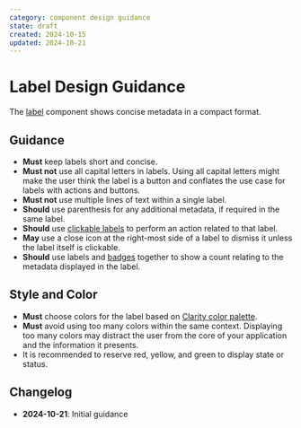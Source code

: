 ```yaml
---
category: component design guidance
state: draft
created: 2024-10-15
updated: 2024-10-21
---
```


# Label Design Guidance

The [label](https://clarity.design/documentation/label) component shows concise metadata in a compact format.

## Guidance

- **Must** keep labels short and concise.
- **Must not** use all capital letters in labels. Using all capital letters might make the user think the label is a button and conflates the use case for labels with actions and buttons.
- **Must not** use multiple lines of text within a single label.
- **Should** use parenthesis for any additional metadata, if required in the same label.
- **Should** use [clickable labels](https://clarity.design/documentation/label#clicking-labels) to perform an action related to that label.
- **May** use a close icon at the right-most side of a label to dismiss it unless the label itself is clickable.
- **Should** use labels and [badges](https://clarity.design/documentation/badge) together to show a count relating to the metadata displayed in the label.


## Style and Color

- **Must** choose colors for the label based on [Clarity color palette](https://clarity.design/documentation/color).
- **Must** avoid using too many colors within the same context. Displaying too many colors may distract the user from the core of your application and the information it presents.
- It is recommended to reserve red, yellow, and green to display state or status.


## Changelog

- **2024-10-21**: Initial guidance
